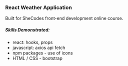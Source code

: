 
### React Weather Application 
Built for SheCodes front-end development online course. 

##### Skills Demonstrated: 
- react: hooks, props
- javascript: axios api fetch 
- npm packages - use of icons 
- HTML / CSS - bootstrap
